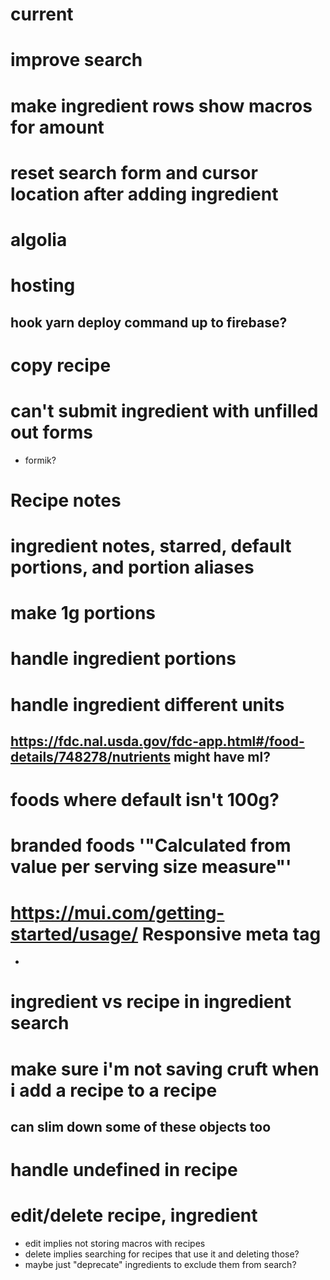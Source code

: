 # current
# improve search

# make ingredient rows show macros for amount
# reset search form and cursor location after adding ingredient

# algolia
# hosting
## hook yarn deploy command up to firebase?
# copy recipe
# can't submit ingredient with unfilled out forms
- formik?
# Recipe notes
# ingredient notes, starred, default portions, and portion aliases
# make 1g portions
# handle ingredient portions
# handle ingredient different units
## https://fdc.nal.usda.gov/fdc-app.html#/food-details/748278/nutrients might have ml?
# foods where default isn't 100g?
# branded foods '"Calculated from value per serving size measure"'
# https://mui.com/getting-started/usage/ Responsive meta tag
- <meta name="viewport" content="initial-scale=1, width=device-width" />
# ingredient vs recipe in ingredient search
# make sure i'm not saving cruft when i add a recipe to a recipe
## can slim down some of these objects too
# handle undefined in recipe
# edit/delete recipe, ingredient
- edit implies not storing macros with recipes
- delete implies searching for recipes that use it and deleting those?
- maybe just "deprecate" ingredients to exclude them from search?
